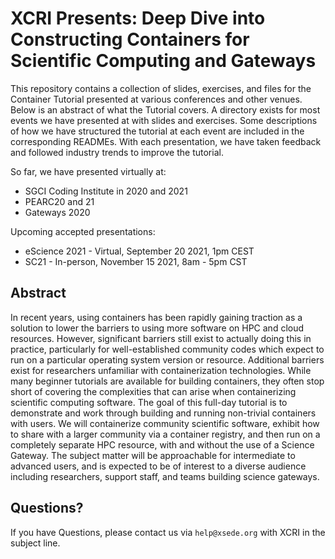 # XCRI Presents: Deep Dive into Constructing Containers for Scientific Computing and Gateways

This repository contains a collection of slides, exercises, and files for the Container Tutorial presented at various conferences and other venues.  Below is an abstract of what the Tutorial covers.  A directory exists for most events we have presented at with slides and exercises.  Some descriptions of how we have structured the tutorial at each event are included in the corresponding READMEs.  With each presentation, we have taken feedback and followed industry trends to improve the tutorial.

So far, we have presented virtually at:
* SGCI Coding Institute in 2020 and 2021
* PEARC20 and 21
* Gateways 2020

Upcoming accepted presentations:
* eScience 2021 - Virtual, September 20 2021, 1pm CEST
* SC21 - In-person, November 15 2021, 8am - 5pm CST

## Abstract
In recent years, using containers has been rapidly gaining traction as a solution to lower the barriers to using more software on HPC and cloud resources. However, significant barriers still exist to actually doing this in practice, particularly for well-established community codes which expect to run on a particular operating system version or resource. Additional barriers exist for researchers unfamiliar with containerization technologies. While many beginner tutorials are available for building containers, they often stop short of covering the complexities that can arise when containerizing scientific computing software. The goal of this full-day tutorial is to demonstrate and work through building and running non-trivial containers with users. We will containerize community scientific software, exhibit how to share with a larger community via a container registry, and then run on a completely separate HPC resource, with and without the use of a Science Gateway. The subject matter will be approachable for intermediate to advanced users, and is expected to be of interest to a diverse audience including researchers, support staff, and teams building science gateways.

## Questions?
If you have Questions, please contact us via
`help@xsede.org` with XCRI in the subject line. 
